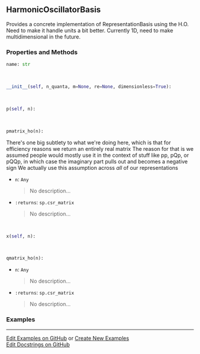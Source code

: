 ## <a id="Psience.BasisReps.HarmonicOscillator.HarmonicOscillatorBasis">HarmonicOscillatorBasis</a>
Provides a concrete implementation of RepresentationBasis using the H.O.
Need to make it handle units a bit better.
Currently 1D, need to make multidimensional in the future.

### Properties and Methods
```python
name: str
```
<a id="Psience.BasisReps.HarmonicOscillator.HarmonicOscillatorBasis.__init__" class="docs-object-method">&nbsp;</a>
```python
__init__(self, n_quanta, m=None, re=None, dimensionless=True): 
```

<a id="Psience.BasisReps.HarmonicOscillator.HarmonicOscillatorBasis.p" class="docs-object-method">&nbsp;</a>
```python
p(self, n): 
```

<a id="Psience.BasisReps.HarmonicOscillator.HarmonicOscillatorBasis.pmatrix_ho" class="docs-object-method">&nbsp;</a>
```python
pmatrix_ho(n): 
```
There's one big subtlety to what we're doing here, which is that
          for efficiency reasons we return an entirely real matrix
        The reason for that is we assumed people would mostly use it in the context
          of stuff like pp, pQp, or pQQp, in which case the imaginary part pulls out
          and becomes a negative sign
        We actually use this assumption across _all_ of our representations
- `n`: `Any`
    >No description...
- `:returns`: `sp.csr_matrix`
    >No description...

<a id="Psience.BasisReps.HarmonicOscillator.HarmonicOscillatorBasis.x" class="docs-object-method">&nbsp;</a>
```python
x(self, n): 
```

<a id="Psience.BasisReps.HarmonicOscillator.HarmonicOscillatorBasis.qmatrix_ho" class="docs-object-method">&nbsp;</a>
```python
qmatrix_ho(n): 
```

- `n`: `Any`
    >No description...
- `:returns`: `sp.csr_matrix`
    >No description...

### Examples


___

[Edit Examples on GitHub](https://github.com/McCoyGroup/References/edit/gh-pages/Documentation/examples/Psience/BasisReps/HarmonicOscillator/HarmonicOscillatorBasis.md) or 
[Create New Examples](https://github.com/McCoyGroup/References/new/gh-pages/?filename=Documentation/examples/Psience/BasisReps/HarmonicOscillator/HarmonicOscillatorBasis.md) <br/>
[Edit Docstrings on GitHub](https://github.com/McCoyGroup/Psience/edit/master/BasisReps/HarmonicOscillator.py?message=Update%20Docs)
